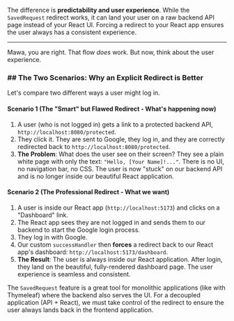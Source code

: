 The difference is **predictability and user experience**. While the `SavedRequest` redirect works, it can land your user on a raw backend API page instead of your React UI. Forcing a redirect to your React app ensures the user always has a consistent experience.

---
Mawa, you are right. That flow *does* work. But now, think about the user experience.

### ## The Two Scenarios: Why an Explicit Redirect is Better

Let's compare two different ways a user might log in.

#### **Scenario 1 (The "Smart" but Flawed Redirect - What's happening now)**
1.  A user (who is not logged in) gets a link to a protected backend API, `http://localhost:8080/protected`.
2.  They click it. They are sent to Google, they log in, and they are correctly redirected back to `http://localhost:8080/protected`.
3.  **The Problem**: What does the user see on their screen? They see a plain white page with only the text: `"Hello, [Your Name]!..."`. There is no UI, no navigation bar, no CSS. The user is now "stuck" on our backend API and is no longer inside our beautiful React application.

#### **Scenario 2 (The Professional Redirect - What we want)**
1.  A user is inside our React app (`http://localhost:5173`) and clicks on a "Dashboard" link.
2.  The React app sees they are not logged in and sends them to our backend to start the Google login process.
3.  They log in with Google.
4.  Our custom `successHandler` then **forces** a redirect back to our React app's dashboard: `http://localhost:5173/dashboard`.
5.  **The Result**: The user is always inside our React application. After login, they land on the beautiful, fully-rendered dashboard page. The user experience is seamless and consistent.

The `SavedRequest` feature is a great tool for monolithic applications (like with Thymeleaf) where the backend also serves the UI. For a decoupled application (API + React), we must take control of the redirect to ensure the user always lands back in the frontend application.